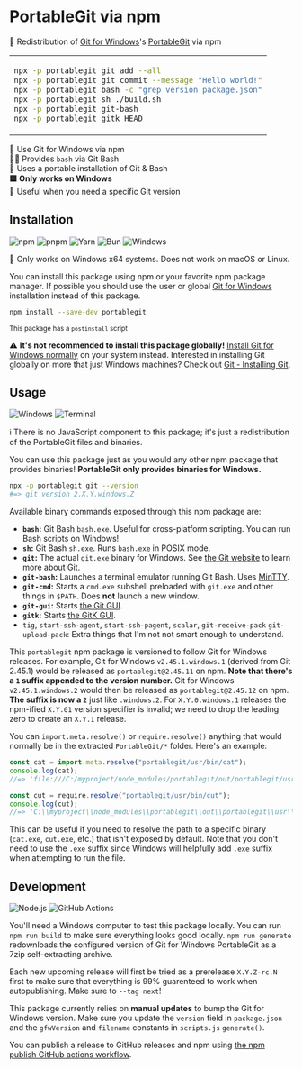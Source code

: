 # PortableGit via npm

🔄 Redistribution of [Git for Windows](https://gitforwindows.org/)'s [PortableGit](https://git-scm.com/download/win) via npm

<table align=center><td>

```sh
npx -p portablegit git add --all
npx -p portablegit git commit --message "Hello world!"
npx -p portablegit bash -c "grep version package.json"
npx -p portablegit sh ./build.sh
npx -p portablegit git-bash
npx -p portablegit gitk HEAD
```

</table>

🔶 Use Git for Windows via npm \
👨‍💻 Provides `bash` via Git Bash \
💾 Uses a portable installation of Git & Bash \
**🟦 Only works on Windows** \
🧰 Useful when you need a specific Git version

## Installation

![npm](https://img.shields.io/static/v1?style=for-the-badge&message=npm&color=CB3837&logo=npm&logoColor=FFFFFF&label=)
![pnpm](https://img.shields.io/static/v1?style=for-the-badge&message=pnpm&color=222222&logo=pnpm&logoColor=F69220&label=)
![Yarn](https://img.shields.io/static/v1?style=for-the-badge&message=Yarn&color=2C8EBB&logo=Yarn&logoColor=FFFFFF&label=)
![Bun](https://img.shields.io/static/v1?style=for-the-badge&message=Bun&color=000000&logo=Bun&logoColor=FFFFFF&label=)
![Windows](https://img.shields.io/static/v1?style=for-the-badge&message=Windows&color=0078D4&logo=Windows&logoColor=FFFFFF&label=)

🛑 Only works on Windows x64 systems. Does not work on macOS or Linux.

You can install this package using npm or your favorite npm package manager. If possible you should use the user or global [Git for Windows](https://gitforwindows.org/) installation instead of this package.

```sh
npm install --save-dev portablegit
```

<sup>This package has a `postinstall` script</sup>

⚠️ **It's not recommended to install this package globally!** [Install Git for Windows normally](https://gitforwindows.org/) on your system instead. Interested in installing Git globally on more that just Windows machines? Check out [Git - Installing Git](https://git-scm.com/book/en/v2/Getting-Started-Installing-Git).

## Usage

![Windows](https://img.shields.io/static/v1?style=for-the-badge&message=Windows&color=0078D4&logo=Windows&logoColor=FFFFFF&label=)
![Terminal](https://img.shields.io/static/v1?style=for-the-badge&message=Terminal&color=4D4D4D&logo=Windows+Terminal&logoColor=FFFFFF&label=)

ℹ There is no JavaScript component to this package; it's just a redistribution of the PortableGit files and binaries.

You can use this package just as you would any other npm package that provides
binaries! **PortableGit only provides binaries for Windows.**

```sh
npx -p portablegit git --version
#=> git version 2.X.Y.windows.Z
```

Available binary commands exposed through this npm package are:

- **`bash`:** Git Bash `bash.exe`. Useful for cross-platform scripting. You can run Bash scripts on Windows!
- **`sh`:** Git Bash `sh.exe`. Runs `bash.exe` in POSIX mode.
- **`git`:** The actual `git.exe` binary for Windows. See [the Git website](https://git-scm.com/) to learn more about Git.
- **`git-bash`:** Launches a terminal emulator running Git Bash. Uses [MinTTY](https://mintty.github.io/).
- **`git-cmd`:** Starts a `cmd.exe` subshell preloaded with `git.exe` and other things in `$PATH`. Does **not** launch a new window.
- **`git-gui`:** Starts [the Git GUI](https://git-scm.com/docs/git-gui).
- **`gitk`:** Starts [the GitK GUI](https://git-scm.com/docs/gitk/).
- `tig`, `start-ssh-agent`, `start-ssh-pagent`, `scalar`, `git-receive-pack` `git-upload-pack`: Extra things that I'm not not smart enough to understand.

This `portablegit` npm package is versioned to follow Git for Windows releases. For example, Git for Windows `v2.45.1.windows.1` (derived from Git 2.45.1) would be released as `portablegit@2.45.11` on npm. **Note that there's a `1` suffix appended to the version number.** Git for Windows `v2.45.1.windows.2` would then be released as `portablegit@2.45.12` on npm. **The suffix is now a `2`** just like `.windows.2`. For `X.Y.0.windows.1` releases the npm-ified `X.Y.01` version specifier is invalid; we need to drop the leading zero to create an `X.Y.1` release.

You can `import.meta.resolve()` or `require.resolve()` anything that would normally be in the extracted `PortableGit/*` folder. Here's an example:

```js
const cat = import.meta.resolve("portablegit/usr/bin/cat");
console.log(cat);
//=> 'file:///C:/myproject/node_modules/portablegit/out/portablegit/usr/bin/cat'

const cut = require.resolve("portablegit/usr/bin/cut");
console.log(cut);
//=> 'C:\\myproject\\node_modules\\portablegit\\out\\portablegit\\usr\\bin\\cut'
```

This can be useful if you need to resolve the path to a specific binary (`cat.exe`, `cut.exe`, etc.) that isn't exposed by default. Note that you don't need to use the `.exe` suffix since Windows will helpfully add `.exe` suffix when attempting to run the file.

## Development

![Node.js](https://img.shields.io/static/v1?style=for-the-badge&message=Node.js&color=339933&logo=Node.js&logoColor=FFFFFF&label=)
![GitHub Actions](https://img.shields.io/static/v1?style=for-the-badge&message=GitHub+Actions&color=2088FF&logo=GitHub+Actions&logoColor=FFFFFF&label=)

You'll need a Windows computer to test this package locally. You can run `npm run build` to make sure everything looks good locally. `npm run generate` redownloads the configured version of Git for Windows PortableGit as a 7zip self-extracting archive.

Each new upcoming release will first be tried as a prerelease `X.Y.Z-rc.N` first to make sure that everything is 99% guarenteed to work when autopublishing. Make sure to `--tag next`!

This package currently relies on **manual updates** to bump the Git for Windows version. Make sure you update the `version` field in `package.json` and the `gfwVersion` and `filename` constants in `scripts.js` `generate()`.

You can publish a release to GitHub releases and npm using [the npm publish GitHub actions workflow](https://github.com/jcbhmr/portablegit.js/actions/workflows/npm-publish.yml).
